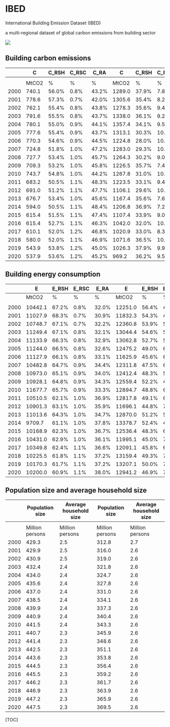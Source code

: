 <script type="text/javascript" src="2html/jquery-3.3.1.min.js"></script>
<script type="text/javascript" src="2html/2html.js"></script>
<link rel="stylesheet" type="text/css" href="2html/style.css">

# IBED

International Building Emission Dataset (IBED)

a multi-regional dataset of global carbon emissions from building sector

<div align=left> <img src="./image/IBED_logo.png"/> </div> 


## Building carbon emissions 



|      | C     | C_RSH | C_RSC | C_RA  | C      | C_RSH | C_RSC | C_RA  |
| ---- | ----- | ----- | ----- | ----- | ------ | ----- | ----- | ----- |
|      |       |       |       |       |        |       |       |       |
|      | MtCO2 | %     | %     | %     | MtCO2  | %     | %     | %     |
| 2000 | 740.1 | 56.0% | 0.8%  | 43.2% | 1289.0 | 37.9% | 7.8%  | 54.3% |
| 2001 | 778.6 | 57.3% | 0.7%  | 42.0% | 1305.6 | 35.4% | 8.2%  | 56.4% |
| 2002 | 762.1 | 55.4% | 0.8%  | 43.8% | 1278.3 | 35.6% | 9.4%  | 54.9% |
| 2003 | 791.6 | 55.5% | 0.8%  | 43.7% | 1338.0 | 36.1% | 9.2%  | 54.7% |
| 2004 | 780.1 | 55.0% | 0.9%  | 44.1% | 1357.4 | 34.1% | 9.5%  | 56.4% |
| 2005 | 777.6 | 55.4% | 0.9%  | 43.7% | 1313.1 | 30.3% | 10.7% | 59.0% |
| 2006 | 770.3 | 54.6% | 0.9%  | 44.5% | 1224.8 | 28.0% | 10.5% | 61.4% |
| 2007 | 724.8 | 51.8% | 1.0%  | 47.2% | 1283.0 | 29.3% | 10.7% | 60.0% |
| 2008 | 727.7 | 53.4% | 1.0%  | 45.7% | 1264.3 | 30.2% | 9.0%  | 60.7% |
| 2009 | 709.3 | 53.2% | 1.0%  | 45.8% | 1226.5 | 35.7% | 7.4%  | 56.9% |
| 2010 | 743.7 | 54.8% | 1.0%  | 44.2% | 1267.8 | 31.0% | 10.4% | 58.6% |
| 2011 | 683.2 | 50.5% | 1.1%  | 48.3% | 1223.5 | 33.1% | 9.4%  | 57.6% |
| 2012 | 691.0 | 51.2% | 1.1%  | 47.7% | 1106.1 | 29.6% | 10.1% | 60.3% |
| 2013 | 676.7 | 53.4% | 1.0%  | 45.6% | 1167.4 | 35.6% | 7.6%  | 56.7% |
| 2014 | 594.0 | 50.5% | 1.1%  | 48.4% | 1206.8 | 36.9% | 7.2%  | 55.9% |
| 2015 | 615.4 | 51.5% | 1.1%  | 47.4% | 1107.4 | 33.9% | 9.0%  | 57.1% |
| 2016 | 615.4 | 52.7% | 1.1%  | 46.3% | 1042.0 | 32.0% | 10.1% | 57.9% |
| 2017 | 610.1 | 52.0% | 1.2%  | 46.8% | 1020.9 | 33.0% | 8.3%  | 58.7% |
| 2018 | 580.0 | 52.0% | 1.1%  | 46.9% | 1071.6 | 36.5% | 10.6% | 52.8% |
| 2019 | 543.9 | 53.8% | 1.2%  | 45.0% | 1026.3 | 37.9% | 9.9%  | 52.2% |
| 2020 | 537.9 | 53.6% | 1.2%  | 45.2% | 969.2  | 36.2% | 9.5%  | 54.3% |





## Building energy consumption

|      | E       | E_RSH | E_RSC | E_RA  | E       | E_RSH | E_RSC | E_RA  |
| ---- | ------- | ----- | ----- | ----- | ------- | ----- | ----- | ----- |
|      | MtCO2   | %     | %     | %     | MtCO2   | %     | %     | %     |
|      |         |       |       |       |         |       |       |       |
| 2000 | 10442.1 | 67.2% | 0.8%  | 32.0% | 12251.0 | 56.4% | 4.3%  | 39.3% |
| 2001 | 11027.9 | 68.3% | 0.7%  | 30.9% | 11832.3 | 54.3% | 4.7%  | 41.0% |
| 2002 | 10748.7 | 67.1% | 0.7%  | 32.2% | 12360.8 | 53.9% | 5.5%  | 40.6% |
| 2003 | 11249.4 | 67.1% | 0.8%  | 32.1% | 13044.4 | 54.6% | 5.3%  | 40.1% |
| 2004 | 11133.9 | 66.3% | 0.8%  | 32.9% | 13062.8 | 52.7% | 5.5%  | 41.8% |
| 2005 | 11244.0 | 66.5% | 0.8%  | 32.6% | 12475.2 | 49.0% | 6.3%  | 44.6% |
| 2006 | 11127.9 | 66.1% | 0.8%  | 33.1% | 11625.9 | 45.6% | 6.5%  | 47.9% |
| 2007 | 10482.8 | 64.7% | 0.9%  | 34.4% | 12311.8 | 47.5% | 6.5%  | 46.0% |
| 2008 | 10973.0 | 65.1% | 0.9%  | 34.0% | 12412.4 | 48.3% | 5.5%  | 46.2% |
| 2009 | 10928.1 | 64.8% | 0.9%  | 34.3% | 12559.4 | 52.2% | 4.5%  | 43.3% |
| 2010 | 11677.7 | 65.7% | 0.9%  | 33.3% | 12894.7 | 48.8% | 6.4%  | 44.8% |
| 2011 | 10510.5 | 62.1% | 1.0%  | 36.9% | 12817.8 | 49.1% | 6.2%  | 44.7% |
| 2012 | 10901.3 | 63.1% | 1.0%  | 35.9% | 11696.1 | 44.8% | 7.0%  | 48.2% |
| 2013 | 11013.6 | 64.3% | 1.0%  | 34.7% | 12870.0 | 51.2% | 5.1%  | 43.7% |
| 2014 | 9709.7  | 61.1% | 1.0%  | 37.8% | 13378.7 | 52.4% | 4.8%  | 42.8% |
| 2015 | 10168.9 | 62.3% | 1.0%  | 36.7% | 12536.4 | 48.3% | 6.3%  | 45.4% |
| 2016 | 10431.0 | 62.9% | 1.0%  | 36.1% | 11995.1 | 45.0% | 7.4%  | 47.6% |
| 2017 | 10349.8 | 62.4% | 1.1%  | 36.6% | 12091.1 | 45.8% | 6.1%  | 48.1% |
| 2018 | 10225.5 | 61.8% | 1.1%  | 37.2% | 13159.4 | 49.3% | 7.6%  | 43.1% |
| 2019 | 10170.3 | 61.7% | 1.1%  | 37.2% | 13207.1 | 50.0% | 7.1%  | 42.9% |
| 2020 | 10200.0 | 60.9% | 1.1%  | 38.0% | 12941.2 | 46.9% | 7.3%  | 45.9% |











## Population size and average household size

|      | Population size | Average household size | Population size | Average household size |
| ---- | --------------- | ---------------------- | --------------- | ---------------------- |
|      |                 |                        |                 |                        |
|      | Million persons | Million persons        | Million persons | Million persons        |
| 2000 | 429.3           | 2.5                    | 312.8           | 2.7                    |
| 2001 | 429.9           | 2.5                    | 316.0           | 2.6                    |
| 2002 | 430.9           | 2.5                    | 319.0           | 2.6                    |
| 2003 | 432.4           | 2.4                    | 321.8           | 2.6                    |
| 2004 | 434.0           | 2.4                    | 324.7           | 2.6                    |
| 2005 | 435.6           | 2.4                    | 327.8           | 2.6                    |
| 2006 | 437.0           | 2.4                    | 331.0           | 2.6                    |
| 2007 | 438.5           | 2.4                    | 334.1           | 2.6                    |
| 2008 | 439.9           | 2.4                    | 337.3           | 2.6                    |
| 2009 | 440.9           | 2.4                    | 340.4           | 2.6                    |
| 2010 | 441.5           | 2.4                    | 343.3           | 2.6                    |
| 2011 | 440.7           | 2.3                    | 345.9           | 2.6                    |
| 2012 | 441.4           | 2.3                    | 348.6           | 2.6                    |
| 2013 | 442.5           | 2.3                    | 351.1           | 2.6                    |
| 2014 | 443.6           | 2.3                    | 353.8           | 2.6                    |
| 2015 | 444.5           | 2.3                    | 356.4           | 2.6                    |
| 2016 | 445.5           | 2.3                    | 359.2           | 2.6                    |
| 2017 | 446.2           | 2.3                    | 361.7           | 2.6                    |
| 2018 | 446.9           | 2.3                    | 363.9           | 2.6                    |
| 2019 | 447.2           | 2.3                    | 365.9           | 2.6                    |
| 2020 | 447.5           | 2.3                    | 369.5           | 2.6                    |



[TOC]

